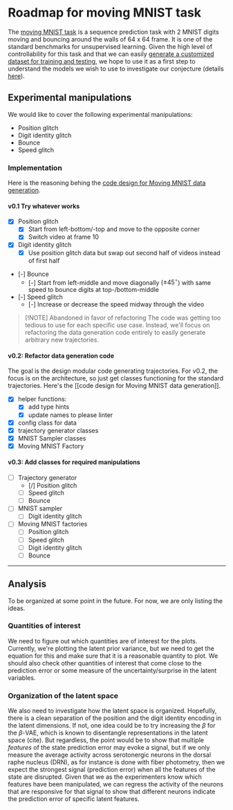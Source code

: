 # Roadmap for moving MNIST task

The [moving MNIST task](http://www.cs.toronto.edu/~nitish/unsupervised_video/) is a sequence prediction task with 2 MNIST digits moving and bouncing around the walls of 64 x 64 frame. It is one of the standard benchmarks for unsupervised learning. Given the high level of controllability for this task and that we can easily [generate a customized dataset for training and testing](https://gist.github.com/praateekmahajan/b42ef0d295f528c986e2b3a0b31ec1fe), we hope to use it as a first step to understand the models we wish to use to investigate our conjecture (details [here](./The%20role%20of%20serotonin.pdf)).

## Experimental manipulations

We would like to cover the following experimental manipulations:

- Position glitch
- Digit identity glitch
- Bounce
- Speed glitch

### Implementation

Here is the reasoning behing the [code design for Moving MNIST data generation]().
#### v0.1 Try whatever works

- [x] Position glitch
	- [x] Start from left-bottom/-top and move to the opposite corner
	- [x] Switch video at frame 10
- [x] Digit identity glitch
	- [x] Use position glitch data but swap out second half of videos instead of first half
- [-] Bounce
	- [-] Start from left-middle and move diagonally ($\pm 45^{\circ}$) with same speed to bounce digits at top-/bottom-middle
- [-] Speed glitch
	- [-] Increase or decrease the speed midway through the video

> [!NOTE] Abandoned in favor of refactoring
> The code was getting too tedious to use for each specific use case. Instead, we'll focus on refactoring the data generation code entirely to easily generate arbitrary new trajectories.

#### v0.2: Refactor data generation code

The goal is the design modular code generating trajectories. For v0.2, the focus is on the architecture, so just get classes functioning for the standard trajectories. Here's the [[code design for Moving MNIST data generation]].

- [x] helper functions:
	- [x] add type hints
	- [x] update names to please linter
- [x] config class for data
- [x] trajectory generator classes
- [x] MNIST Sampler classes
- [x] Moving MNIST Factory

#### v0.3: Add classes for required manipulations

- [ ] Trajectory generator
	- [/] Position glitch
	- [ ] Speed glitch
	- [ ] Bounce
- [ ] MNIST sampler
	- [ ] Digit identity glitch
- [ ] Moving MNIST factories
	- [ ] Position glitch
	- [ ] Speed glitch
	- [ ] Digit identity glitch
	- [ ] Bounce

---

## Analysis

To be organized at some point in the future. For now, we are only listing the ideas.

### Quantities of interest

We need to figure out which quantities are of interest for the plots. Currently, we're plotting the latent prior variance, but we need to get the equation for this and make sure that it is a reasonable quantity to plot. We should also check other quantities of interest that come close to the prediction error or some measure of the uncertainty/surprise in the latent variables.

### Organization of the latent space

We also need to investigate how the latent space is organized. Hopefully, there is a clean separation of the position and the digit identity encoding in the latent dimensions. If not, one idea could be to try increasing the $\beta$ for the $\beta$-VAE, which is known to disentangle representations in the latent space (cite). But regardless, the point would be to show that multiple *features* of the state prediction error may evoke a signal, but if we only measure the average activity across serotonergic neurons in the dorsal raphe nucleus (DRN), as for instance is done with fiber photometry, then we expect the strongest signal (prediction error) when all the features of the state are disrupted. Given that we as the experimenters know which features have been manipulated, we can regress the activity of the neurons that are responsive for that signal to show that different neurons indicate the prediction error of specific latent features.